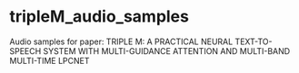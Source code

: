 # tripleM_audio_samples
Audio samples for paper: TRIPLE M: A PRACTICAL NEURAL TEXT-TO-SPEECH SYSTEM WITH MULTI-GUIDANCE ATTENTION AND MULTI-BAND MULTI-TIME LPCNET
